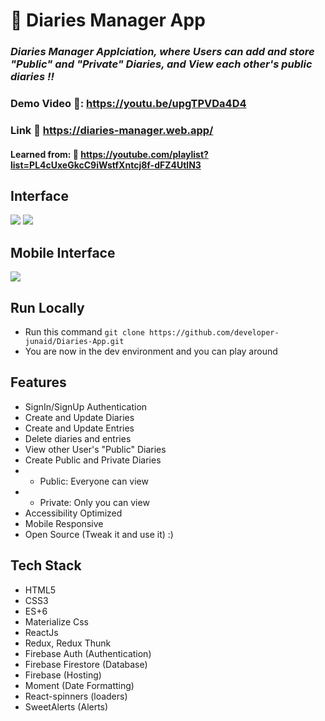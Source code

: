 # :closed_book: Diaries Manager App

### _Diaries Manager Applciation, where Users can add and store "Public" and "Private" Diaries, and View each other's public diaries !!_

### Demo Video 🔗: https://youtu.be/upgTPVDa4D4

### Link 🔗 https://diaries-manager.web.app/

#### Learned from: 🔗 https://youtube.com/playlist?list=PL4cUxeGkcC9iWstfXntcj8f-dFZ4UtlN3

## Interface

<img src='./projectImages/diariesHome.png/' />
<img src='./projectImages/diariesDashboard.png/' />

## Mobile Interface

<img src='./projectImages/diariesMobile.png/' />

## Run Locally

- Run this command `git clone https://github.com/developer-junaid/Diaries-App.git`
- You are now in the dev environment and you can play around

## Features

- SignIn/SignUp Authentication
- Create and Update Diaries
- Create and Update Entries
- Delete diaries and entries
- View other User's "Public" Diaries
- Create Public and Private Diaries
- - Public: Everyone can view
- - Private: Only you can view
- Accessibility Optimized
- Mobile Responsive
- Open Source (Tweak it and use it) :)

## Tech Stack

- HTML5
- CSS3
- ES+6
- Materialize Css
- ReactJs
- Redux, Redux Thunk
- Firebase Auth (Authentication)
- Firebase Firestore (Database)
- Firebase (Hosting)
- Moment (Date Formatting)
- React-spinners (loaders)
- SweetAlerts (Alerts)
